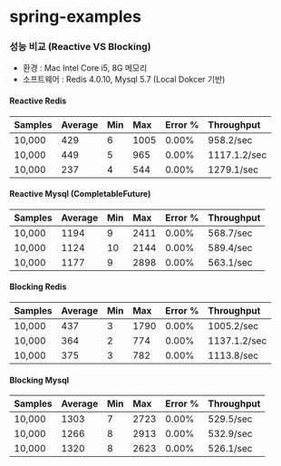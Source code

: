# spring-examples

### 성능 비교 (Reactive VS Blocking)

* 환경 : Mac Intel Core i5, 8G 메모리
* 소프트웨어 : Redis 4.0.10, Mysql 5.7 (Local Dokcer 기반) 

#### Reactive Redis

| Samples | Average | Min | Max | Error % | Throughput |
| :-------| :------ | :--- | :--- | :---- | :--------- |
| 10,000 | 429 | 6 | 1005 | 0.00% | 958.2/sec |
| 10,000 | 449 | 5 | 965 | 0.00% | 1117.1.2/sec |
| 10,000 | 237 | 4 | 544 | 0.00% | 1279.1/sec |

#### Reactive Mysql (CompletableFuture)

| Samples | Average | Min | Max | Error % | Throughput |
| :-------| :------ | :--- | :--- | :---- | :--------- |
| 10,000 | 1194 | 9 | 2411 | 0.00% | 568.7/sec |
| 10,000 | 1124 | 10 | 2144 | 0.00% | 589.4/sec |
| 10,000 | 1177 | 9 | 2898 | 0.00% | 563.1/sec |


#### Blocking Redis

| Samples | Average | Min | Max | Error % | Throughput |
| :-------| :------ | :--- | :--- | :---- | :--------- |
| 10,000 | 437 | 3 | 1790 | 0.00% | 1005.2/sec |
| 10,000 | 364 | 2 | 774 | 0.00% | 1137.1.2/sec |
| 10,000 | 375 | 3 | 782 | 0.00% | 1113.8/sec |

#### Blocking Mysql

| Samples | Average | Min | Max | Error % | Throughput |
| :-------| :------ | :--- | :--- | :---- | :--------- |
| 10,000 | 1303 | 7 | 2723 | 0.00% | 529.5/sec |
| 10,000 | 1266 | 8 | 2913 | 0.00% | 532.9/sec |
| 10,000 | 1320 | 8 | 2623 | 0.00% | 526.1/sec |


